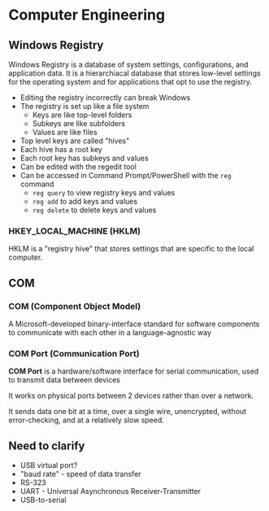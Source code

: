 # Computer Engineering

## Windows Registry

Windows Registry is a database of system settings, configurations, and application data. It is a hierarchiacal database that stores low-level settings for the operating system and for applications that opt to use the registry.

- Editing the registry incorrectly can break Windows
- The registry is set up like a file system
  - Keys are like top-level folders
  - Subkeys are like subfolders
  - Values are like files
- Top level keys are called "hives"
- Each hive has a root key
- Each root key has subkeys and values
- Can be edited with the regedit tool
- Can be accessed in Command Prompt/PowerShell with the `reg` command
  - `reg query` to view registry keys and values
  - `reg add` to add keys and values
  - `reg delete` to delete keys and values


### HKEY_LOCAL_MACHINE (HKLM)

HKLM is a "registry hive" that stores settings that are specific to the local computer.

## COM

### COM (Component Object Model)

A Microsoft-developed binary-interface standard for software components to communicate with each other in a language-agnostic way

### COM Port (Communication Port)

**COM Port** is a hardware/software interface for serial communication, used to transmit data between devices

It works on physical ports between 2 devices rather than over a network.

It sends data one bit at a time, over a single wire, unencrypted, without error-checking, and at a relatively slow speed.

## Need to clarify

- USB virtual port?
- "baud rate" - speed of data transfer
- RS-323
- UART - Universal Asynchronous Receiver-Transmitter
- USB-to-serial